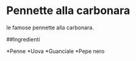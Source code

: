 # Pennette alla carbonara

le famose pennette alla carbonara.

##Ingredienti

*Penne
*Uova
*Guanciale
*Pepe nero
